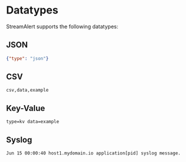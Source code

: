 # Datatypes

StreamAlert supports the following datatypes:

## JSON

``` json
{"type": "json"}
```

## CSV

``` 
csv,data,example
```

## Key-Value

``` 
type=kv data=example
```

## Syslog

``` 
Jun 15 00:00:40 host1.mydomain.io application[pid] syslog message.
```
